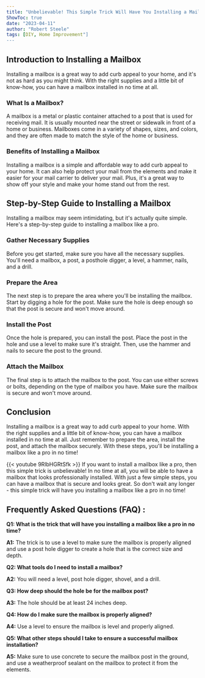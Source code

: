 ```yaml
---
title: "Unbelievable! This Simple Trick Will Have You Installing a Mailbox Like a Pro in No Time!"
ShowToc: true 
date: "2023-04-11"
author: "Robert Steele" 
tags: [DIY, Home Improvement"]
---
```

## Introduction to Installing a Mailbox

Installing a mailbox is a great way to add curb appeal to your home, and it's not as hard as you might think. With the right supplies and a little bit of know-how, you can have a mailbox installed in no time at all.

### What Is a Mailbox?

A mailbox is a metal or plastic container attached to a post that is used for receiving mail. It is usually mounted near the street or sidewalk in front of a home or business. Mailboxes come in a variety of shapes, sizes, and colors, and they are often made to match the style of the home or business.

### Benefits of Installing a Mailbox

Installing a mailbox is a simple and affordable way to add curb appeal to your home. It can also help protect your mail from the elements and make it easier for your mail carrier to deliver your mail. Plus, it's a great way to show off your style and make your home stand out from the rest.

## Step-by-Step Guide to Installing a Mailbox

Installing a mailbox may seem intimidating, but it's actually quite simple. Here's a step-by-step guide to installing a mailbox like a pro.

### Gather Necessary Supplies

Before you get started, make sure you have all the necessary supplies. You'll need a mailbox, a post, a posthole digger, a level, a hammer, nails, and a drill.

### Prepare the Area

The next step is to prepare the area where you'll be installing the mailbox. Start by digging a hole for the post. Make sure the hole is deep enough so that the post is secure and won't move around.

### Install the Post

Once the hole is prepared, you can install the post. Place the post in the hole and use a level to make sure it's straight. Then, use the hammer and nails to secure the post to the ground.

### Attach the Mailbox

The final step is to attach the mailbox to the post. You can use either screws or bolts, depending on the type of mailbox you have. Make sure the mailbox is secure and won't move around.

## Conclusion

Installing a mailbox is a great way to add curb appeal to your home. With the right supplies and a little bit of know-how, you can have a mailbox installed in no time at all. Just remember to prepare the area, install the post, and attach the mailbox securely. With these steps, you'll be installing a mailbox like a pro in no time!

{{< youtube 9RlbHGRtSfk >}} 
If you want to install a mailbox like a pro, then this simple trick is unbelievable! In no time at all, you will be able to have a mailbox that looks professionally installed. With just a few simple steps, you can have a mailbox that is secure and looks great. So don't wait any longer - this simple trick will have you installing a mailbox like a pro in no time!

## Frequently Asked Questions (FAQ) :
**Q1: What is the trick that will have you installing a mailbox like a pro in no time?**

**A1:** The trick is to use a level to make sure the mailbox is properly aligned and use a post hole digger to create a hole that is the correct size and depth.

**Q2: What tools do I need to install a mailbox?**

**A2:** You will need a level, post hole digger, shovel, and a drill.

**Q3: How deep should the hole be for the mailbox post?**

**A3:** The hole should be at least 24 inches deep.

**Q4: How do I make sure the mailbox is properly aligned?**

**A4:** Use a level to ensure the mailbox is level and properly aligned.

**Q5: What other steps should I take to ensure a successful mailbox installation?**

**A5:** Make sure to use concrete to secure the mailbox post in the ground, and use a weatherproof sealant on the mailbox to protect it from the elements.






